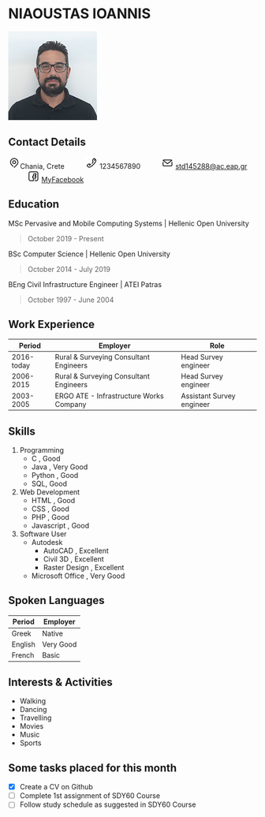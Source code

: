 # NIAOUSTAS IOANNIS             
![Nioaustas Ioannis](/images/niaoustasStudy3.jpg) 


## Contact Details

![Address](/icons/map.png)Chania, Crete &nbsp;&nbsp;&nbsp;&nbsp;&nbsp;&nbsp;&nbsp;&nbsp;&nbsp; 
![Phone](/icons/phone.png) 1234567890 &nbsp;&nbsp;&nbsp;&nbsp;&nbsp;&nbsp;&nbsp;&nbsp;&nbsp;
![Email](/icons/email.png) std145288@ac.eap.gr &nbsp;&nbsp;&nbsp;&nbsp;&nbsp;&nbsp;&nbsp;&nbsp;&nbsp;
![Facebook](/icons/facebook.png) [MyFacebook](http://facebook.com)

## Education

MSc Pervasive and Mobile Computing Systems | Hellenic Open University
>October 2019 - Present

BSc Computer Science | Hellenic Open University
>October 2014 - July 2019

BEng Civil Infrastructure Engineer | ATEI Patras
>October 1997 - June 2004

## Work Experience

| Period  | Employer | Role |
| ------------- | ------------- | ------------- |
| 2016-today  | Rural & Surveying Consultant Engineers  | Head Survey engineer  |
| 2006-2015  | Rural & Surveying Consultant Engineers  | Head Survey engineer   |
| 2003-2005  | ERGO ATE - Infrastructure Works Company  | Assistant Survey engineer   |


## Skills
1. Programming
   - C , Good
   - Java , Very Good
   - Python , Good
   - SQL, Good
2. Web Development
   - HTML , Good
   - CSS , Good
   - PHP , Good
   - Javascript , Good
3. Software User
   - Autodesk
     - AutoCAD , Excellent
     - Civil 3D , Excellent
     - Raster Design , Excellent
    - Microsoft Office , Very Good

## Spoken Languages

| Period  | Employer | 
| ------------- | ------------- | 
| Greek  | Native  | 
| English  | Very Good  | 
| French  | Basic  | 

## Interests & Activities
- Walking
- Dancing
- Travelling
- Movies
- Music
- Sports

## Some tasks placed for this month
- [x] Create a CV on Github
- [ ] Complete 1st assignment of SDY60 Course
- [ ] Follow study schedule as suggested in SDY60 Course
